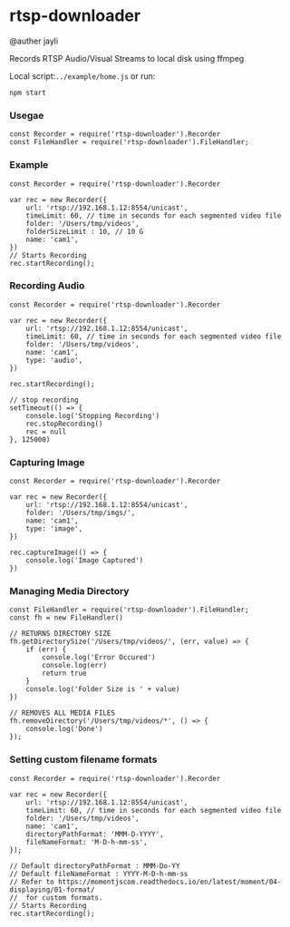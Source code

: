 # rtsp-downloader

@auther jayli

Records RTSP Audio/Visual Streams to local disk using ffmpeg

Local script:`../example/home.js` or run:

    npm start

### Usegae

    const Recorder = require('rtsp-downloader').Recorder
    const FileHandler = require('rtsp-downloader').FileHandler;

### Example

    const Recorder = require('rtsp-downloader').Recorder

    var rec = new Recorder({
        url: 'rtsp://192.168.1.12:8554/unicast',
        timeLimit: 60, // time in seconds for each segmented video file
        folder: '/Users/tmp/videos',
        folderSizeLimit : 10, // 10 G
        name: 'cam1',
    })
    // Starts Recording
    rec.startRecording();

### Recording Audio

    const Recorder = require('rtsp-downloader').Recorder

    var rec = new Recorder({
        url: 'rtsp://192.168.1.12:8554/unicast',
        timeLimit: 60, // time in seconds for each segmented video file
        folder: '/Users/tmp/videos',
        name: 'cam1',
        type: 'audio',
    })

    rec.startRecording();

    // stop recording
    setTimeout(() => {
        console.log('Stopping Recording')
        rec.stopRecording()
        rec = null
    }, 125000)

### Capturing Image

    const Recorder = require('rtsp-downloader').Recorder

    var rec = new Recorder({
        url: 'rtsp://192.168.1.12:8554/unicast',
        folder: '/Users/tmp/imgs/',
        name: 'cam1',
        type: 'image',
    })

    rec.captureImage(() => {
        console.log('Image Captured')
    })

### Managing Media Directory

    const FileHandler = require('rtsp-downloader').FileHandler;
    const fh = new FileHandler()

    // RETURNS DIRECTORY SIZE
    fh.getDirectorySize('/Users/tmp/videos/', (err, value) => {
        if (err) {
            console.log('Error Occured')
            console.log(err)
            return true
        }
        console.log('Folder Size is ' + value)
    })

    // REMOVES ALL MEDIA FILES
    fh.removeDirectory('/Users/tmp/videos/*', () => {
        console.log('Done')
    });

### Setting custom filename formats

    const Recorder = require('rtsp-downloader').Recorder

    var rec = new Recorder({
        url: 'rtsp://192.168.1.12:8554/unicast',
        timeLimit: 60, // time in seconds for each segmented video file
        folder: '/Users/tmp/videos',
        name: 'cam1',
        directoryPathFormat: 'MMM-D-YYYY',
        fileNameFormat: 'M-D-h-mm-ss',
    });

    // Default directoryPathFormat : MMM-Do-YY
    // Default fileNameFormat : YYYY-M-D-h-mm-ss
    // Refer to https://momentjscom.readthedocs.io/en/latest/moment/04-displaying/01-format/
    //  for custom formats.
    // Starts Recording
    rec.startRecording();

